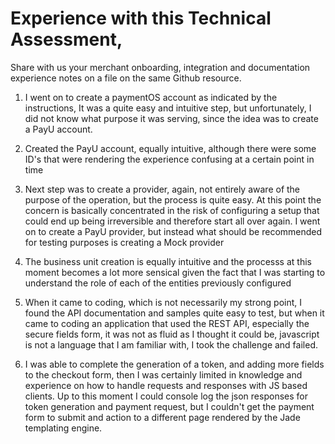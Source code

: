 # Experience with this Technical Assessment,
Share with us your merchant onboarding, integration and
documentation experience notes on a file on the same Github resource.


1. I went on to create a paymentOS account as indicated by the instructions, It was a quite easy and intuitive step, but unfortunately, I did not know what purpose it was serving, since the idea was to create a PayU account.

2. Created the PayU account, equally intuitive, although there were some ID's that were rendering the experience confusing at a certain point in time

3. Next step was to create a provider, again, not entirely aware of the purpose of the operation, but the process is quite easy. At this point the concern is basically concentrated in the risk of configuring a setup that could end up being irreversible and therefore start all over again. I went on to create a PayU provider, but instead what should be recommended for testing purposes is creating a Mock provider

4. The business unit creation is equally intuitive and the processs at this moment becomes a lot more sensical given the fact that I was starting to understand the role of each of the entities previously configured

5. When it came to coding, which is not necessarily my strong point, I found the API documentation and samples quite easy to test, but when it came to coding an application that used the REST API, especially the secure fields form, it was not as fluid as I thought it could be, javascript is not a language that I am familiar with, I took the challenge and failed.

6. I was able to complete the generation of a token, and adding more fields to the checkout form, then I was certainly limited in knowledge and experience on how to handle requests and responses with JS based clients. Up to this moment I could console log the json responses for token generation and payment request, but I couldn't get the payment form to submit and action to a different page rendered by the Jade templating engine.